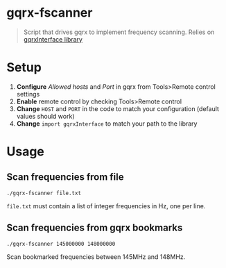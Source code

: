 # gqrx-fscanner
> Script that drives gqrx to implement frequency scanning. Relies on [gqrxInterface library](https://github.com/technezio/gqrxInterface)

# Setup
1) **Configure** *Allowed hosts* and *Port* in gqrx from Tools>Remote control settings
2) **Enable** remote control by checking Tools>Remote control
3) **Change** `HOST` and `PORT` in the code to match your configuration (default values should work)
4) **Change** `import gqrxInterface` to match your path to the library

# Usage
## Scan frequencies from file
`./gqrx-fscanner file.txt`

`file.txt` must contain a list of integer frequencies in Hz, one per line.

## Scan frequencies from gqrx bookmarks
`./gqrx-fscanner 145000000 148000000`

Scan bookmarked frequencies between 145MHz and 148MHz.

